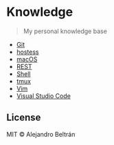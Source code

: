 # Knowledge

> My personal knowledge base

- [Git](git.md)
- [hostess](hostess.md)
- [macOS](macos.md)
- [REST](rest.md)
- [Shell](shell.md)
- [tmux](tmux.md)
- [Vim](vim.md)
- [Visual Studio Code](visual-studio-code.md)

## License

MIT © Alejandro Beltrán
